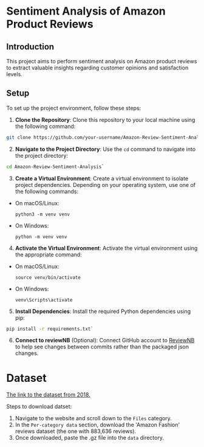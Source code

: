 # Sentiment Analysis of Amazon Product Reviews

## Introduction

This project aims to perform sentiment analysis on Amazon product reviews to extract valuable insights regarding customer opinions and satisfaction levels. 

## Setup

To set up the project environment, follow these steps:

1. **Clone the Repository**: Clone this repository to your local machine using the following command:
```bash 
git clone https://github.com/your-username/Amazon-Review-Sentiment-Analysis.git
```

2. **Navigate to the Project Directory**: Use the `cd` command to navigate into the project directory:

```bash
cd Amazon-Review-Sentiment-Analysis`
```

3. **Create a Virtual Environment**: Create a virtual environment to isolate project dependencies. Depending on your operating system, use one of the following commands:
- On macOS/Linux:
  ```
  python3 -m venv venv
  ```
- On Windows:
  ```
  python -m venv venv
  ```

4. **Activate the Virtual Environment**: Activate the virtual environment using the appropriate command:
- On macOS/Linux:
  ```
  source venv/bin/activate
  ```
- On Windows:
  ```
  venv\Scripts\activate
  ```

5. **Install Dependencies**: Install the required Python dependencies using pip:
```bash
pip install -r requirements.txt`
```

6. **Connect to reviewNB** (Optional): Connect GitHub account to [ReviewNB](https://app.reviewnb.com/) to help see changes between commits rather than the packaged json changes. 


# Dataset

[The link to the dataset from 2018.](https://cseweb.ucsd.edu/~jmcauley/datasets/amazon_v2/#files)

Steps to download datset:
1. Navigate to the website and scroll down to the `Files` category.
2. In the `Per-category data` section, download the 'Amazon Fashion' reviews dataset (the one with 883,636 reviews).
3. Once downloaded, paste the .gz file into the `data` directory. 
